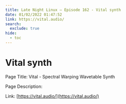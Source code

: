 ```yaml
---
title: Late Night Linux – Episode 162 - Vital synth
date: 01/02/2022 01:47:52
link: https://vital.audio/
search:
  exclude: true
hide:
  - toc
---
```


# Vital synth

Page Title: Vital - Spectral Warping Wavetable Synth

Page Description:  

Link: [https://vital.audio/](https://vital.audio/)
